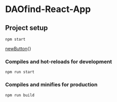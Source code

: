 # DAOfind-React-App

## Project setup
```
npm start
```

[newButton](){}

### Compiles and hot-reloads for development
```
npm run start
```

### Compiles and minifies for production
```
npm run build
